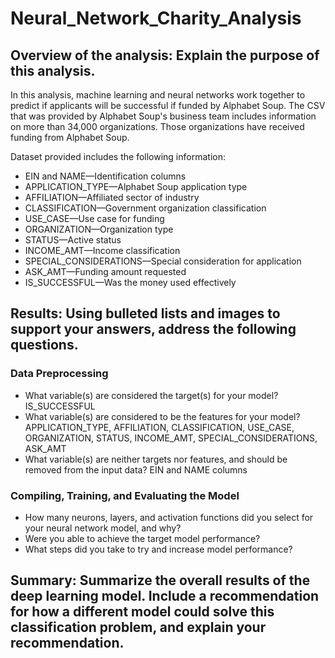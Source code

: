 # Neural_Network_Charity_Analysis
## Overview of the analysis: Explain the purpose of this analysis.

In this analysis, machine learning and neural networks work together to predict if applicants will be successful if funded by Alphabet Soup. The CSV that was provided by Alphabet Soup's business team includes information on more than 34,000 organizations. Those organizations have received funding from Alphabet Soup.

Dataset provided includes the following information: 

* EIN and NAME—Identification columns
* APPLICATION_TYPE—Alphabet Soup application type
* AFFILIATION—Affiliated sector of industry
* CLASSIFICATION—Government organization classification
* USE_CASE—Use case for funding
* ORGANIZATION—Organization type
* STATUS—Active status
* INCOME_AMT—Income classification
* SPECIAL_CONSIDERATIONS—Special consideration for application
* ASK_AMT—Funding amount requested
* IS_SUCCESSFUL—Was the money used effectively

## Results: Using bulleted lists and images to support your answers, address the following questions.

### Data Preprocessing
* What variable(s) are considered the target(s) for your model? IS_SUCCESSFUL
* What variable(s) are considered to be the features for your model? APPLICATION_TYPE, AFFILIATION, CLASSIFICATION, USE_CASE, ORGANIZATION, STATUS, INCOME_AMT, SPECIAL_CONSIDERATIONS, ASK_AMT
* What variable(s) are neither targets nor features, and should be removed from the input data? EIN and NAME columns

### Compiling, Training, and Evaluating the Model
* How many neurons, layers, and activation functions did you select for your neural network model, and why?
* Were you able to achieve the target model performance?
* What steps did you take to try and increase model performance?

## Summary: Summarize the overall results of the deep learning model. Include a recommendation for how a different model could solve this classification problem, and explain your recommendation.
